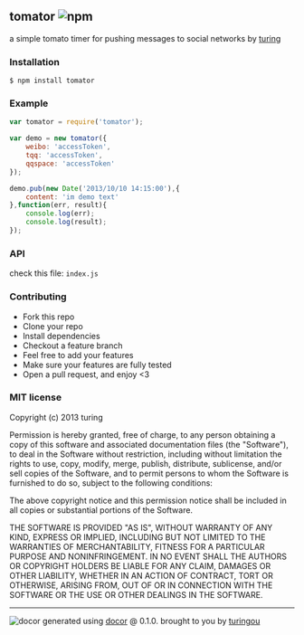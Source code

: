 ## tomator ![npm](https://badge.fury.io/js/tomator.png)

a simple tomato timer for pushing messages to social networks by [turing](https://npmjs.org/~turing) 

### Installation
````
$ npm install tomator
````

### Example
````javascript
var tomator = require('tomator');

var demo = new tomator({
    weibo: 'accessToken',
    tqq: 'accessToken',
    qqspace: 'accessToken'
});

demo.pub(new Date('2013/10/10 14:15:00'),{
    content: 'im demo text'
},function(err, result){
    console.log(err);
    console.log(result);
});
````

### API
check this file: `index.js`

### Contributing
- Fork this repo
- Clone your repo
- Install dependencies
- Checkout a feature branch
- Feel free to add your features
- Make sure your features are fully tested
- Open a pull request, and enjoy <3

### MIT license
Copyright (c) 2013 turing

Permission is hereby granted, free of charge, to any person obtaining a copy
of this software and associated documentation files (the "Software"), to deal
in the Software without restriction, including without limitation the rights
to use, copy, modify, merge, publish, distribute, sublicense, and/or sell
copies of the Software, and to permit persons to whom the Software is
furnished to do so, subject to the following conditions:

The above copyright notice and this permission notice shall be included in
all copies or substantial portions of the Software.

THE SOFTWARE IS PROVIDED "AS IS", WITHOUT WARRANTY OF ANY KIND, EXPRESS OR
IMPLIED, INCLUDING BUT NOT LIMITED TO THE WARRANTIES OF MERCHANTABILITY,
FITNESS FOR A PARTICULAR PURPOSE AND NONINFRINGEMENT. IN NO EVENT SHALL THE
AUTHORS OR COPYRIGHT HOLDERS BE LIABLE FOR ANY CLAIM, DAMAGES OR OTHER
LIABILITY, WHETHER IN AN ACTION OF CONTRACT, TORT OR OTHERWISE, ARISING FROM,
OUT OF OR IN CONNECTION WITH THE SOFTWARE OR THE USE OR OTHER DEALINGS IN
THE SOFTWARE.


---
![docor](https://cdn1.iconfinder.com/data/icons/windows8_icons_iconpharm/26/doctor.png)
generated using [docor](https://github.com/turingou/docor.git) @ 0.1.0. brought to you by [turingou](https://github.com/turingou)